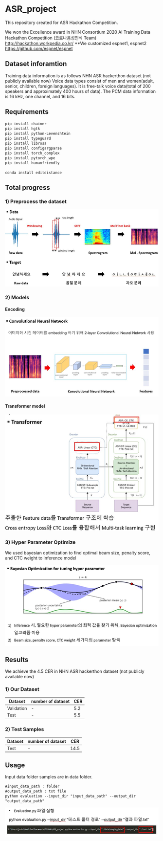 # ASR_project
This repository created for ASR Hackathon Competition. 

We won the Excellence award in NHN Consortium 2020 AI Training Data Hackathon Competition (코로나음성인식 Team)
http://hackathon.workpedia.co.kr/
**We customized espnet1, espnet2
https://github.com/espnet/espnet


## Dataset inforamtion
Training data information is as follows
NHN ASR hackerthon dataset (not publicly available now)
Voice data types consist of men and women(adult, senior, children, foreign languages).
It is free-talk voice data(total of 200 speakers and approximately 400 hours of data).
The PCM data information is 16 kHz, one channel, and 16 bits.


## Requirements
```
pip install chainer
pip install hgtk
pip install python-Levenshtein
pip install typeguard
pip install librosa
pip install configargparse
pip install torch_complex
pip install pytorch_wpe
pip install humanfriendly

conda install editdistance
```

## Total progress

### 1) Preprocess the dataset

![Preprocess](./images/preprocess.JPG)
### 2) Models

#### Encoding

![Convolutional Neural Network](./images/CNN.JPG)

#### Transformer model

![Transformers](./images/Transformers.JPG)

### 3) Hyper Parameter Optimize

We used bayesian optimization to find optimal beam size, penalty score, and CTC weight to inference model

![Bayesian Optimization](./images/BayesianOptimization.JPG)

## Results

We achieve the 4.5 CER in NHN ASR hackerthon dataset (not publicly available now)

### 1) Our Dataset
|Dataset|number of dataset|CER|
|------|---|---|
|Validation|-|5.2|
|Test|-|5.5|

### 2) Test Samples
|Dataset|number of dataset|CER|
|------|---|---|
|Test|-|14.5|


## Usage

Input data folder samples are in data folder.
```
#input_data_path : folder
#output_data_path : txt file
python evaluation --input_dir "input_data_path" --output_dir "output_data_path"
```
![Usage](./images/usage.JPG)
